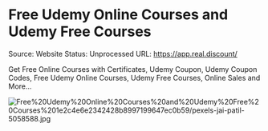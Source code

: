 # Free Udemy Online Courses and Udemy Free Courses

Source: Website
Status: Unprocessed
URL: https://app.real.discount/

Get Free Online Courses with Certificates, Udemy Coupon, Udemy Coupon Codes, Free Udemy Online Courses, Udemy Free Courses, Online Sales and More...

![Free%20Udemy%20Online%20Courses%20and%20Udemy%20Free%20Courses%201e2c4e6e2342428b8997199647ec0b59/pexels-jai-patil-5058588.jpg](Free%20Udemy%20Online%20Courses%20and%20Udemy%20Free%20Courses%201e2c4e6e2342428b8997199647ec0b59/pexels-jai-patil-5058588.jpg)